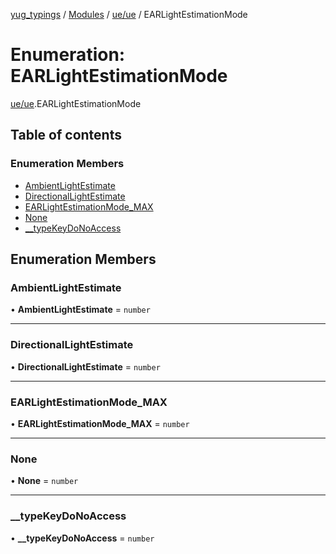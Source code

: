 [yug_typings](../README.md) / [Modules](../modules.md) / [ue/ue](../modules/ue_ue.md) / EARLightEstimationMode

# Enumeration: EARLightEstimationMode

[ue/ue](../modules/ue_ue.md).EARLightEstimationMode

## Table of contents

### Enumeration Members

- [AmbientLightEstimate](ue_ue.EARLightEstimationMode.md#ambientlightestimate)
- [DirectionalLightEstimate](ue_ue.EARLightEstimationMode.md#directionallightestimate)
- [EARLightEstimationMode\_MAX](ue_ue.EARLightEstimationMode.md#earlightestimationmode_max)
- [None](ue_ue.EARLightEstimationMode.md#none)
- [\_\_typeKeyDoNoAccess](ue_ue.EARLightEstimationMode.md#__typekeydonoaccess)

## Enumeration Members

### AmbientLightEstimate

• **AmbientLightEstimate** = `number`

___

### DirectionalLightEstimate

• **DirectionalLightEstimate** = `number`

___

### EARLightEstimationMode\_MAX

• **EARLightEstimationMode\_MAX** = `number`

___

### None

• **None** = `number`

___

### \_\_typeKeyDoNoAccess

• **\_\_typeKeyDoNoAccess** = `number`
